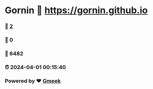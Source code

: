 # Gornin :link: https://gornin.github.io 
### :page_facing_up: [2](https://gornin.github.io/tag.html) 
### :speech_balloon: 0 
### :hibiscus: 6482 
### :alarm_clock: 2024-04-01 00:15:40 
### Powered by :heart: [Gmeek](https://github.com/Meekdai/Gmeek)
